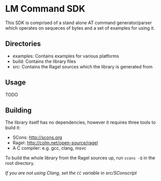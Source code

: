 LM Command SDK
==============

This SDK is comprised of a stand alone AT command generator/parser which operates on sequeces of bytes and a set of examples for using it.

Directories
-----------

- examples: Contains examples for various platforms
- build: Contains the library files 
- src: Contains the Ragel sources which the library is generated from

Usage
-----

TODO

Building
--------

The library itself has no dependencies, however it requires three tools to build it:

- SCons: http://scons.org
- Ragel: http://colm.net/open-source/ragel
- A C compiler: e.g. gcc, clang, msvc

To build the whole library from the Ragel sources up, run `scons -Q` in the root directory.

*If you are not using Clang, set the `CC` variable in src/SConscript*
